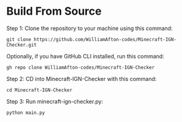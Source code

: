 # Build From Source
Step 1: Clone the repository to your machine using this command:
```
git clone https://github.com/WilliamAfton-codes/Minecraft-IGN-Checker.git
```
Optionally, if you have GitHub CLI installed, run this command:
```
gh repo clone WilliamAfton-codes/Minecraft-IGN-Checker
```

Step 2: CD into Minecraft-IGN-Checker with this command:
```
cd Minecraft-IGN-Checker
```

Step 3: Run minecraft-ign-checker.py:
```
python main.py
```

